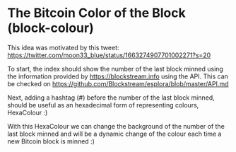 # The Bitcoin Color of the Block (block-colour)

This idea was motivated by this tweet: https://twitter.com/moon33_blue/status/1663274907701002271?s=20

To start, the index should show the number of the last block minned using the information provided by https://blockstream.info using the API. This can be checked on https://github.com/Blockstream/esplora/blob/master/API.md

Next, adding a hashtag (#) before the number of the last block minned, should be useful as an hexadecimal form of representing colours, HexaColour :)

With this HexaColour we can change the background of the number of the last block minned and will be a dynamic change of the colour each time a new Bitcoin block is minned :)

